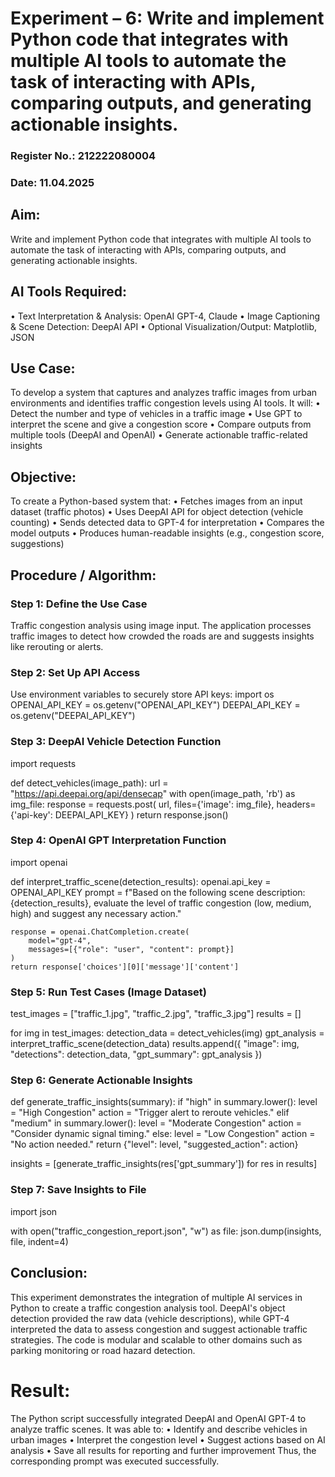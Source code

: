 # Experiment – 6: Write and implement Python code that integrates with multiple AI tools to automate the task of interacting with APIs, comparing outputs, and generating actionable insights. 

### Register No.: 212222080004
### Date: 11.04.2025

## Aim:
Write and implement Python code that integrates with multiple AI tools to automate the task of interacting with APIs, comparing outputs, and generating actionable insights.

## AI Tools Required:
•	Text Interpretation & Analysis: OpenAI GPT-4, Claude
•	Image Captioning & Scene Detection: DeepAI API
•	Optional Visualization/Output: Matplotlib, JSON

## Use Case:
To develop a system that captures and analyzes traffic images from urban environments and identifies traffic congestion levels using AI tools. It will:
•	Detect the number and type of vehicles in a traffic image
•	Use GPT to interpret the scene and give a congestion score
•	Compare outputs from multiple tools (DeepAI and OpenAI)
•	Generate actionable traffic-related insights

## Objective:
To create a Python-based system that:
•	Fetches images from an input dataset (traffic photos)
•	Uses DeepAI API for object detection (vehicle counting)
•	Sends detected data to GPT-4 for interpretation
•	Compares the model outputs
•	Produces human-readable insights (e.g., congestion score, suggestions)

## Procedure / Algorithm:

### Step 1: Define the Use Case
Traffic congestion analysis using image input.
The application processes traffic images to detect how crowded the roads are and suggests insights like rerouting or alerts.

### Step 2: Set Up API Access
Use environment variables to securely store API keys:
import os
OPENAI_API_KEY = os.getenv("OPENAI_API_KEY")
DEEPAI_API_KEY = os.getenv("DEEPAI_API_KEY")

### Step 3: DeepAI Vehicle Detection Function
import requests

def detect_vehicles(image_path):
    url = "https://api.deepai.org/api/densecap"
    with open(image_path, 'rb') as img_file:
        response = requests.post(
            url,
            files={'image': img_file},
            headers={'api-key': DEEPAI_API_KEY}
        )
    return response.json()

### Step 4: OpenAI GPT Interpretation Function
import openai

def interpret_traffic_scene(detection_results):
    openai.api_key = OPENAI_API_KEY
    prompt = f"Based on the following scene description: {detection_results}, evaluate the level of traffic congestion (low, medium, high) and suggest any necessary action."
    
    response = openai.ChatCompletion.create(
        model="gpt-4",
        messages=[{"role": "user", "content": prompt}]
    )
    return response['choices'][0]['message']['content']

### Step 5: Run Test Cases (Image Dataset)
test_images = ["traffic_1.jpg", "traffic_2.jpg", "traffic_3.jpg"]
results = []

for img in test_images:
    detection_data = detect_vehicles(img)
    gpt_analysis = interpret_traffic_scene(detection_data)
    results.append({
        "image": img,
        "detections": detection_data,
        "gpt_summary": gpt_analysis
    })

### Step 6: Generate Actionable Insights
def generate_traffic_insights(summary):
    if "high" in summary.lower():
        level = "High Congestion"
        action = "Trigger alert to reroute vehicles."
    elif "medium" in summary.lower():
        level = "Moderate Congestion"
        action = "Consider dynamic signal timing."
    else:
        level = "Low Congestion"
        action = "No action needed."
    return {"level": level, "suggested_action": action}

insights = [generate_traffic_insights(res['gpt_summary']) for res in results]

### Step 7: Save Insights to File
import json

with open("traffic_congestion_report.json", "w") as file:
    json.dump(insights, file, indent=4)

## Conclusion:
This experiment demonstrates the integration of multiple AI services in Python to create a traffic congestion analysis tool. DeepAI's object detection provided the raw data (vehicle descriptions), while GPT-4 interpreted the data to assess congestion and suggest actionable traffic strategies. The code is modular and scalable to other domains such as parking monitoring or road hazard detection.

# Result:
The Python script successfully integrated DeepAI and OpenAI GPT-4 to analyze traffic scenes. It was able to:
•	Identify and describe vehicles in urban images
•	Interpret the congestion level
•	Suggest actions based on AI analysis
•	Save all results for reporting and further improvement
Thus, the corresponding prompt was executed successfully.



